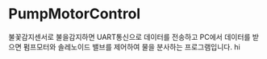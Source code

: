 # PumpMotorControl
불꽃감지센서로 불을감지하면 UART통신으로 데이터를 전송하고 PC에서 데이터를 받으면 펌프모터와 솔레노이드 밸브를 제어하여 물을 분사하는 프로그램입니다.
hi
